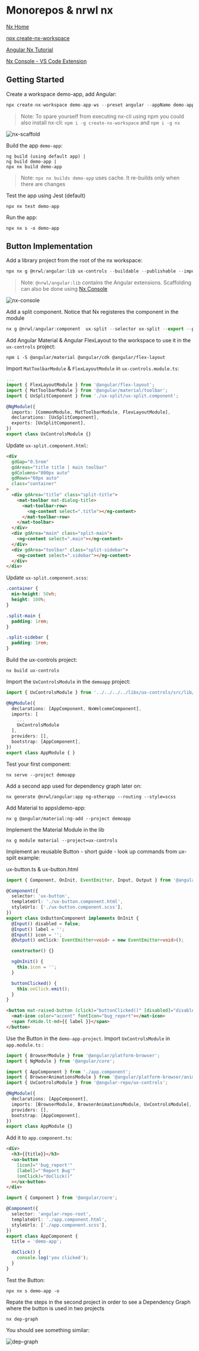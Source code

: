 # Monorepos & nrwl nx

[Nx Home](https://nx.dev/angular)

[npx create-nx-workspace](https://nx.dev/nx/create-nx-workspace)

[Angular Nx Tutorial ](https://nx.dev/getting-started/angular-tutorial)

[Nx Console - VS Code Extension](https://marketplace.visualstudio.com/items?itemName=nrwl.angular-console)

## Getting Started

Create a workspace demo-app, add Angular:

```typescript
npx create-nx-workspace demo-app-ws --preset angular --appName demo-app
```

>Note: To spare yourself from executing nx-cli using npm you could also install nx-cli: `npm i -g create-nx-workspace` and `npm i -g nx`

![nx-scaffold](_images/nx-scaffold.jpg)

Build the app `demo-app`:

```
ng build (using default app) |
ng build demo-app |
npx nx build demo-app
```

> Note: `npx nx builds demo-app` uses cache. It re-builds only when there are changes

Test the app using Jest (default)

```
npx nx test demo-app
```

Run the app:

```
npx nx s -o demo-app
```

## Button Implementation

Add a library project from the root of the nx workspace:

```typescript
npx nx g @nrwl/angular:lib ux-controls --buildable --publishable --importPath my-ux-controls
```

>Note: `@nrwl/angular:lib` contains the Angular extensions. Scaffolding can also be done using [Nx Console](https://marketplace.visualstudio.com/items?itemName=nrwl.angular-console)

![nx-console](_images/nx-console.jpg)

Add a split component. Notice that Nx registeres the component in the module 

```typescript
nx g @nrwl/angular:component  ux-split --selector ux-split --export --project=ux-controls 
```

Add Angular Material & Angular FlexLayout to the workspace to use it in the `ux-controls` project:

```
npm i -S @angular/material @angular/cdk @angular/flex-layout
```

Import `MatToolbarModule` & `FlexLayoutModule` in `ux-controls.module.ts`:

```typescript
...
import { FlexLayoutModule } from '@angular/flex-layout';
import { MatToolbarModule } from '@angular/material/toolbar';
import { UxSplitComponent } from './ux-split/ux-split.component';

@NgModule({
  imports: [CommonModule, MatToolbarModule, FlexLayoutModule],
  declarations: [UxSplitComponent],
  exports: [UxSplitComponent],
})
export class UxControlsModule {}
```

Update `ux-split.component.html`:

```html
<div
  gdGap="0.5rem"
  gdAreas="title title | main toolbar"
  gdColumns="800px auto"
  gdRows="60px auto"
  class="container"
>
  <div gdArea="title" class="split-title">
    <mat-toolbar mat-dialog-title>
      <mat-toolbar-row>
        <ng-content select=".title"></ng-content>
      </mat-toolbar-row>
    </mat-toolbar>
  </div>
  <div gdArea="main" class="split-main">
    <ng-content select=".main"></ng-content>
  </div>
  <div gdArea="toolbar" class="split-sidebar">
    <ng-content select=".sidebar"></ng-content>
  </div>
</div>
```

Update `ux-split.component.scss`:

```css
.container {
  min-height: 50vh;
  height: 100%;
}

.split-main {
  padding: 1rem;
}

.split-sidebar {
  padding: 1rem;
}
```

Build the ux-controls project:

```
nx build ux-controls
```

Import the `UxControlsModule` in the `demoapp` project:

```typescript
import { UxControlsModule } from '../../../../libs/ux-controls/src/lib/ux-controls.module';

@NgModule({
  declarations: [AppComponent, NxWelcomeComponent],
  imports: [
    ...
    UxControlsModule
  ],
  providers: [],
  bootstrap: [AppComponent],
})
export class AppModule { }
```

Test your first component:

```
nx serve --project demoapp
```

Add a second app used for dependency graph later on:

```
nx generate @nrwl/angular:app ng-otherapp --routing --style=scss
```

Add Material to apps\demo-app:

```
nx g @angular/material:ng-add --project demoapp
```

Implement the Material Module in the lib

```
nx g module material --project=ux-controls
```

Implement an reusable Button - short guide - look up commands from ux-spilt example:

ux-button.ts & ux-button.html

```typescript
import { Component, OnInit, EventEmitter, Input, Output } from '@angular/core';

@Component({
  selector: 'ux-button',
  templateUrl: './ux-button.component.html',
  styleUrls: ['./ux-button.component.scss'],
})
export class UxButtonComponent implements OnInit {
  @Input() disabled = false;
  @Input() label = '';
  @Input() icon = '';
  @Output() onClick: EventEmitter<void> = new EventEmitter<void>();

  constructor() {}

  ngOnInit() {
    this.icon = '';
  }

  buttonClicked() {
    this.onClick.emit();
  }
}
```

```html
<button mat-raised-button (click)="buttonClicked()" [disabled]="disabled" color="primary">
  <mat-icon color="accent" fontIcon="bug_report"></mat-icon>
  <span fxHide.lt-md>{{ label }}</span>
</button>
```

Use the Button in the `demo-app-project`. Import `UxControlsModule` in `app.module.ts` :

```typescript
import { BrowserModule } from '@angular/platform-browser';
import { NgModule } from '@angular/core';

import { AppComponent } from './app.component';
import { BrowserAnimationsModule } from '@angular/platform-browser/animations';
import { UxControlsModule } from '@angular-repo/ux-controls';

@NgModule({
  declarations: [AppComponent],
  imports: [BrowserModule, BrowserAnimationsModule, UxControlsModule],
  providers: [],
  bootstrap: [AppComponent],
})
export class AppModule {}
```

Add it to `app.component.ts`:

```html
<div>
  <h3>{{title}}</h3>
  <ux-button
    [icon]="'bug_report'"
    [label]="'Report Bug'"
    (onClick)="doClick()"
  ></ux-button>
</div>
```

```typescript
import { Component } from '@angular/core';

@Component({
  selector: 'angular-repo-root',
  templateUrl: './app.component.html',
  styleUrls: ['./app.component.scss'],
})
export class AppComponent {
  title = 'demo-app';

  doClick() {
    console.log('you clicked');
  }
}
```

Test the Button:

```
npx nx s demo-app -o
```

Repate the steps in the second project in order to see a Dependency Graph where the button is used in two projects

```
nx dep-graph
```

You should see something similar:

![dep-graph](_images/dep-graph.png)

